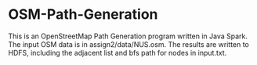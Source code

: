 # OSM-Path-Generation
This is an OpenStreetMap Path Generation program written in Java Spark. 
The input OSM data is in assign2/data/NUS.osm. 
The results are written to HDFS, including the adjacent list and bfs path for nodes in input.txt.
